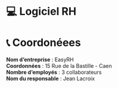# 💻 Logiciel RH

# 📞 Coordonéees 

**Nom d’entreprise** : EasyRH
<br>
**Coordonnées** : 15 Rue de la Bastille - Caen
<br>
**Nombre d’employés** : 3 collaborateurs
<br>
**Nom du responsable** : Jean Lacroix
